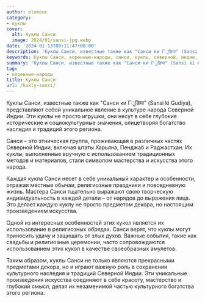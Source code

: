 ```yaml
---
author: olomouc
category:
- куклы
cover:
  alt: Куклы Санси
  image: 2024/01/sansi-jpg.webp
date: '2024-01-13T09:11:47+00:00'
description: 'Куклы Санси, известные также как "Санси ки Гुड़िया" (Sansi ki Gudiya), представляют собой уникальное явление в культуре народа Северной Индии. Эти куклы...'
keywords: Куклы Санси, коренные-народы, санси, куклы, северной, индии, искусства, народа, просто, наследия, традиций, региона, это, использованием, религиозные, декора, этих
summary: 'Куклы Санси, известные также как "Санси ки Гुड़िया" (Sansi ki Gudiya), представляют собой уникальное явление в культуре народа Северной Индии. Эти куклы...'
tag:
- коренные-народы
title: Куклы Санси
url: /kukly-sansi/
---
```


Куклы Санси, известные также как "Санси ки Гुड़िया" (Sansi ki Gudiya), представляют собой уникальное явление в культуре народа Северной Индии. Эти куклы не просто игрушки, они несут в себе глубокие исторические и социокультурные значения, олицетворяя богатство наследия и традиций этого региона.

Санси – это этническая группа, проживающая в различных частях Северной Индии, включая штаты Харьяна, Пенджаб и Раджастхан. Их куклы, выполненные вручную с использованием традиционных методов и материалов, стали символом мастерства и искусства этого народа.

Каждая кукла Санси несет в себе уникальный характер и особенности, отражая местные обычаи, религиозные праздники и повседневную жизнь. Мастера Санси тщательно выражают свою творческую индивидуальность в каждой детали – от нарядов до выражения лица. Это делает каждую куклу не просто предметом декора, но настоящим произведением искусства.

Одной из интересных особенностей этих кукол является их использование в религиозных обрядах. Санси верят, что куклы могут приносить удачу и защищать от злых духов. Важные события, такие как свадьбы и религиозные церемонии, часто сопровождаются использованием этих кукол в качестве своеобразных амулетов.

Таким образом, куклы Санси не только являются прекрасными предметами декора, но и играют важную роль в сохранении культурного наследия и традиций Северной Индии. Эти уникальные произведения искусства соединяют в себе красоту, мастерство и глубокий смысл, делая их незаменимой частью культурного богатства этого региона.